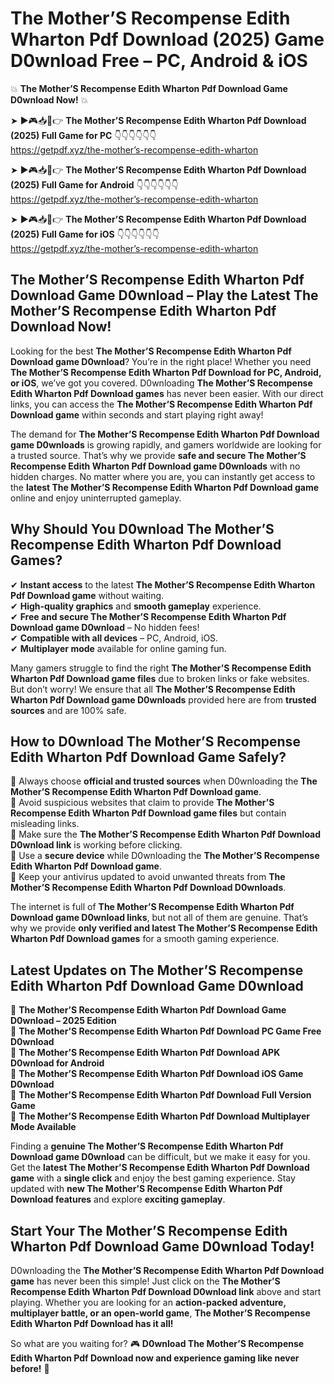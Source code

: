# The Mother’S Recompense Edith Wharton Pdf Download (2025) Game D0wnload Free – PC, Android & iOS

💥 **The Mother’S Recompense Edith Wharton Pdf Download Game D0wnload Now!** 💥  

➤ ►🎮📥📱👉 **The Mother’S Recompense Edith Wharton Pdf Download (2025) Full Game for PC** 👇👇👇👇👇👇  
https://getpdf.xyz/the-mother’s-recompense-edith-wharton  

➤ ►🎮📥📱👉 **The Mother’S Recompense Edith Wharton Pdf Download (2025) Full Game for Android** 👇👇👇👇👇👇  
https://getpdf.xyz/the-mother’s-recompense-edith-wharton  

➤ ►🎮📥📱👉 **The Mother’S Recompense Edith Wharton Pdf Download (2025) Full Game for iOS** 👇👇👇👇👇👇  
https://getpdf.xyz/the-mother’s-recompense-edith-wharton  

## The Mother’S Recompense Edith Wharton Pdf Download Game D0wnload – Play the Latest The Mother’S Recompense Edith Wharton Pdf Download Now!

Looking for the best **The Mother’S Recompense Edith Wharton Pdf Download game D0wnload**? You’re in the right place! Whether you need **The Mother’S Recompense Edith Wharton Pdf Download for PC, Android, or iOS**, we’ve got you covered. D0wnloading **The Mother’S Recompense Edith Wharton Pdf Download games** has never been easier. With our direct links, you can access the **The Mother’S Recompense Edith Wharton Pdf Download game** within seconds and start playing right away!  

The demand for **The Mother’S Recompense Edith Wharton Pdf Download game D0wnloads** is growing rapidly, and gamers worldwide are looking for a trusted source. That’s why we provide **safe and secure The Mother’S Recompense Edith Wharton Pdf Download game D0wnloads** with no hidden charges. No matter where you are, you can instantly get access to the **latest The Mother’S Recompense Edith Wharton Pdf Download game** online and enjoy uninterrupted gameplay.  

## **Why Should You D0wnload The Mother’S Recompense Edith Wharton Pdf Download Games?**  

✔ **Instant access** to the latest **The Mother’S Recompense Edith Wharton Pdf Download game** without waiting.  
✔ **High-quality graphics** and **smooth gameplay** experience.  
✔ **Free and secure The Mother’S Recompense Edith Wharton Pdf Download game D0wnload** – No hidden fees!  
✔ **Compatible with all devices** – PC, Android, iOS.  
✔ **Multiplayer mode** available for online gaming fun.  

Many gamers struggle to find the right **The Mother’S Recompense Edith Wharton Pdf Download game files** due to broken links or fake websites. But don’t worry! We ensure that all **The Mother’S Recompense Edith Wharton Pdf Download game D0wnloads** provided here are from **trusted sources** and are 100% safe.  

## **How to D0wnload The Mother’S Recompense Edith Wharton Pdf Download Game Safely?**  

📌 Always choose **official and trusted sources** when D0wnloading the **The Mother’S Recompense Edith Wharton Pdf Download game**.  
📌 Avoid suspicious websites that claim to provide **The Mother’S Recompense Edith Wharton Pdf Download game files** but contain misleading links.  
📌 Make sure the **The Mother’S Recompense Edith Wharton Pdf Download D0wnload link** is working before clicking.  
📌 Use a **secure device** while D0wnloading the **The Mother’S Recompense Edith Wharton Pdf Download game**.  
📌 Keep your antivirus updated to avoid unwanted threats from **The Mother’S Recompense Edith Wharton Pdf Download D0wnloads**.  

The internet is full of **The Mother’S Recompense Edith Wharton Pdf Download game D0wnload links**, but not all of them are genuine. That’s why we provide **only verified and latest The Mother’S Recompense Edith Wharton Pdf Download games** for a smooth gaming experience.  

## **Latest Updates on The Mother’S Recompense Edith Wharton Pdf Download Game D0wnload**  

🔹 **The Mother’S Recompense Edith Wharton Pdf Download Game D0wnload – 2025 Edition**  
🔹 **The Mother’S Recompense Edith Wharton Pdf Download PC Game Free D0wnload**  
🔹 **The Mother’S Recompense Edith Wharton Pdf Download APK D0wnload for Android**  
🔹 **The Mother’S Recompense Edith Wharton Pdf Download iOS Game D0wnload**  
🔹 **The Mother’S Recompense Edith Wharton Pdf Download Full Version Game**  
🔹 **The Mother’S Recompense Edith Wharton Pdf Download Multiplayer Mode Available**  

Finding a **genuine The Mother’S Recompense Edith Wharton Pdf Download game D0wnload** can be difficult, but we make it easy for you. Get the **latest The Mother’S Recompense Edith Wharton Pdf Download game** with a **single click** and enjoy the best gaming experience. Stay updated with **new The Mother’S Recompense Edith Wharton Pdf Download features** and explore **exciting gameplay**.  

## **Start Your The Mother’S Recompense Edith Wharton Pdf Download Game D0wnload Today!**  

D0wnloading the **The Mother’S Recompense Edith Wharton Pdf Download game** has never been this simple! Just click on the **The Mother’S Recompense Edith Wharton Pdf Download D0wnload link** above and start playing. Whether you are looking for an **action-packed adventure, multiplayer battle, or an open-world game**, **The Mother’S Recompense Edith Wharton Pdf Download has it all!**  

So what are you waiting for? 🎮 **D0wnload The Mother’S Recompense Edith Wharton Pdf Download now and experience gaming like never before!** 🚀  